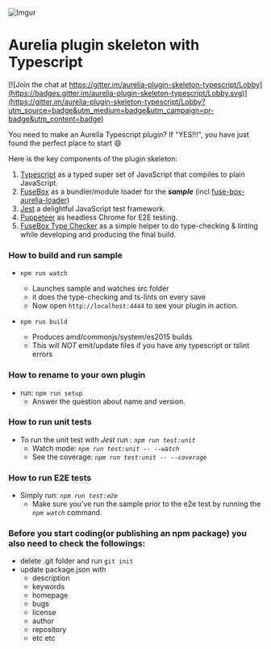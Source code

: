 
![Imgur](https://i.imgur.com/xVO5NYd.png)

# Aurelia plugin skeleton with Typescript

[![Join the chat at https://gitter.im/aurelia-plugin-skeleton-typescript/Lobby](https://badges.gitter.im/aurelia-plugin-skeleton-typescript/Lobby.svg)](https://gitter.im/aurelia-plugin-skeleton-typescript/Lobby?utm_source=badge&utm_medium=badge&utm_campaign=pr-badge&utm_content=badge)

You need to make an Aurelia Typescript plugin?
If "YES!!!", you have just found the perfect place to start :smile:

Here is the key components of the plugin skeleton:

1. [Typescript](https://www.typescriptlang.org/) as a typed super set of JavaScript that compiles to plain JavaScript.
2. [FuseBox](https://github.com/fuse-box/fuse-box) as a bundler/module loader for the _**sample**_ (incl [fuse-box-aurelia-loader](https://github.com/fuse-box/fuse-box-aurelia-loader))
3. [Jest](https://facebook.github.io/jest/) a delightful JavaScript test framework.
4. [Puppeteer](Puppeteer) as headless Chrome for E2E testing.
5. [FuseBox Type Checker](https://github.com/fuse-box/fuse-box-typechecker) as a simple helper to do type-checking & linting while developing and producing the final build.

### How to build and run sample
  * ```npm run watch```
    * Launches sample and watches src folder
    * it does the type-checking and ts-lints on every save
    * Now open `http://localhost:4444` to see your plugin in action.

  * ```npm run build```
    * Produces amd/commonjs/system/es2015 builds
    * This will *NOT* emit/update files if you have any typescript or tslint errors

### How to rename to your own plugin
  * run:  ```npm run setup```
    * Answer the question about name and version.

### How to run unit tests

  * To run the unit test with _*Jest*_ run : _```npm run test:unit```_
    * Watch mode: _```npm run test:unit -- --watch```_
    * See the coverage: _```npm run test:unit -- --coverage```_

### How to run E2E tests

  * Simply run: _```npm run test:e2e```_
    * Make sure you've run the sample prior to the e2e test by running the _`npm watch`_ command.

### Before you start coding(or publishing an npm package) you also need to check the followings:

  *  delete .git folder and run `git init`
  * update package.json with
    * description
    * keywords
    * homepage
    * bugs
    * license
    * author
    * repository
    * etc etc
